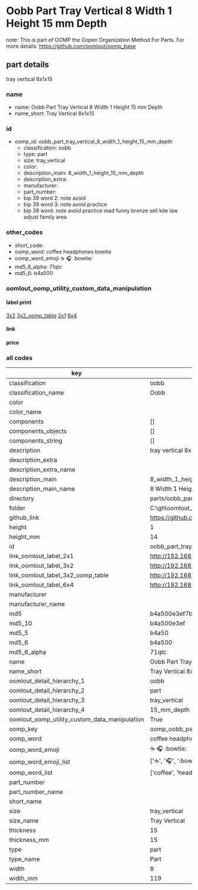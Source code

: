 # Oobb Part Tray Vertical 8 Width 1 Height 15 mm Depth  

note: This is part of OOMP the Oopen Organization Method For Parts. For more details: https://github.com/oomlout/oomp_base

##  part details
  



tray vertical 8x1x15



### name
* name: Oobb Part Tray Vertical 8 Width 1 Height 15 mm Depth
* name_short: Tray Vertical 8x1x15 
### id
* oomp_id: oobb_part_tray_vertical_8_width_1_height_15_mm_depth
  * classification: oobb
  * type: part
  * size: tray_vertical
  * color: 
  * description_main: 8_width_1_height_15_mm_depth
  * description_extra: 
  * manufacturer: 
  * part_number: 
  * bip 39 word 2: note avoid
  * bip 39 word 3: note avoid practice
  * bip 39 word: note avoid practice mad funny bronze sell kite law adjust family area

### other_codes
* short_code: 
* oomp_word: coffee headphones bowtie
* oomp_word_emoji :coffee: :headphones: :bowtie:
* md5_6_alpha: 71qtc
* md5_6: b4a500






### oomlout_oomp_utility_custom_data_manipulation
#### label print
[3x2](http://192.168.1.245:1112/?label=oomp%2071qtc)
[3x2_oomp_table](http://192.168.1.108:1112/?label=oomp%2071qtc)
[2x1](http://192.168.1.242:1112/?label=oomp%2071qtc)
[6x4](http://192.168.1.55:1112/?label=oomp%2071qtc)    

#### link

                              

#### price







### all codes 
| key | value |  
| --- | --- |  
| classification | oobb |  
| classification_name | Oobb |  
| color |  |  
| color_name |  |  
| components | [] |  
| components_objects | [] |  
| components_string | [] |  
| description | tray vertical 8x1x15 |  
| description_extra |  |  
| description_extra_name |  |  
| description_main | 8_width_1_height_15_mm_depth |  
| description_main_name | 8 Width 1 Height 15 mm Depth |  
| directory | parts/oobb_part_tray_vertical_8_width_1_height_15_mm_depth |  
| folder | C:\gh\oomlout_oobb_version_4_generated_parts\parts\oobb_part_tray_vertical_8_width_1_height_15_mm_depth |  
| github_link | https://github.com/oomlout/oomlout_oomp_part_src/tree/main/parts/oobb_part_tray_vertical_8_width_1_height_15_mm_depth |  
| height | 1 |  
| height_mm | 14 |  
| id | oobb_part_tray_vertical_8_width_1_height_15_mm_depth |  
| link_oomlout_label_2x1 | http://192.168.1.242:1112/?label=oomp%2071qtc |  
| link_oomlout_label_3x2 | http://192.168.1.245:1112/?label=oomp%2071qtc |  
| link_oomlout_label_3x2_oomp_table | http://192.168.1.108:1112/?label=oomp%2071qtc |  
| link_oomlout_label_6x4 | http://192.168.1.55:1112/?label=oomp%2071qtc |  
| manufacturer |  |  
| manufacturer_name |  |  
| md5 | b4a500e3ef7b386c72af185b52c404b5 |  
| md5_10 | b4a500e3ef |  
| md5_5 | b4a50 |  
| md5_6 | b4a500 |  
| md5_6_alpha | 71qtc |  
| name | Oobb Part Tray Vertical 8 Width 1 Height 15 mm Depth |  
| name_short | Tray Vertical 8x1x15  |  
| oomlout_detail_hierarchy_1 | oobb |  
| oomlout_detail_hierarchy_2 | part |  
| oomlout_detail_hierarchy_3 | tray_vertical |  
| oomlout_detail_hierarchy_4 | 15_mm_depth |  
| oomlout_oomp_utility_custom_data_manipulation | True |  
| oomp_key | oomp_oobb_part_tray_vertical_8_width_1_height_15_mm_depth |  
| oomp_word | coffee headphones bowtie |  
| oomp_word_emoji | :coffee: :headphones: :bowtie: |  
| oomp_word_emoji_list | [':coffee:', ':headphones:', ':bowtie:'] |  
| oomp_word_list | ['coffee', 'headphones', 'bowtie'] |  
| part_number |  |  
| part_number_name |  |  
| short_name |  |  
| size | tray_vertical |  
| size_name | Tray Vertical |  
| thickness | 15 |  
| thickness_mm | 15 |  
| type | part |  
| type_name | Part |  
| width | 8 |  
| width_mm | 119 |  
